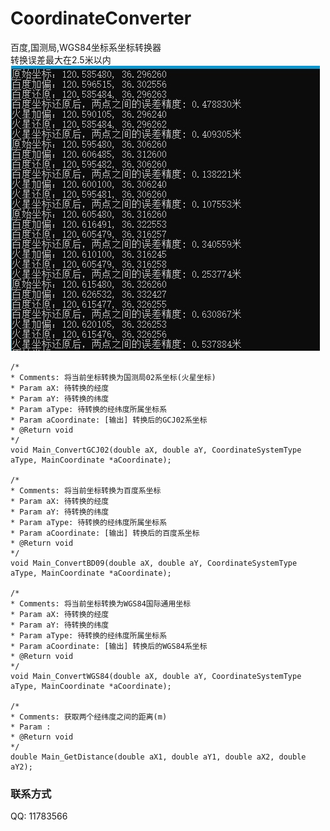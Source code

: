 # CoordinateConverter
百度,国测局,WGS84坐标系坐标转换器  
转换误差最大在2.5米以内
![](Debug/demo.jpg)

	/*
	* Comments: 将当前坐标转换为国测局02系坐标(火星坐标)
	* Param aX: 待转换的经度
	* Param aY: 待转换的纬度
	* Param aType: 待转换的经纬度所属坐标系
	* Param aCoordinate: [输出] 转换后的GCJ02系坐标
	* @Return void
	*/
	void Main_ConvertGCJ02(double aX, double aY, CoordinateSystemType aType, MainCoordinate *aCoordinate);

	/*
	* Comments: 将当前坐标转换为百度系坐标
	* Param aX: 待转换的经度
	* Param aY: 待转换的纬度
	* Param aType: 待转换的经纬度所属坐标系
	* Param aCoordinate: [输出] 转换后的百度系坐标
	* @Return void
	*/
	void Main_ConvertBD09(double aX, double aY, CoordinateSystemType aType, MainCoordinate *aCoordinate);

	/*
	* Comments: 将当前坐标转换为WGS84国际通用坐标
	* Param aX: 待转换的经度
	* Param aY: 待转换的纬度
	* Param aType: 待转换的经纬度所属坐标系
	* Param aCoordinate: [输出] 转换后的WGS84系坐标
	* @Return void
	*/
	void Main_ConvertWGS84(double aX, double aY, CoordinateSystemType aType, MainCoordinate *aCoordinate);

	/*
	* Comments: 获取两个经纬度之间的距离(m)
	* Param :
	* @Return void
	*/
	double Main_GetDistance(double aX1, double aY1, double aX2, double aY2);

### 联系方式
QQ: 11783566

